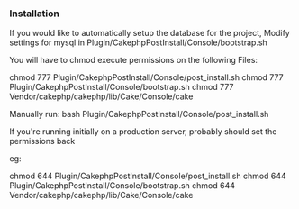 ### Installation

If you would like to automatically setup the database for the project,
Modify settings for mysql in Plugin/CakephpPostInstall/Console/bootstrap.sh

You will have to chmod execute permissions on the following Files:

chmod 777 Plugin/CakephpPostInstall/Console/post_install.sh
chmod 777 Plugin/CakephpPostInstall/Console/bootstrap.sh
chmod 777 Vendor/cakephp/cakephp/lib/Cake/Console/cake


Manually run: 
		bash Plugin/CakephpPostInstall/Console/post_install.sh

If you're running initially on a production server, probably should set
the permissions back

eg:

chmod 644 Plugin/CakephpPostInstall/Console/post_install.sh
chmod 644 Plugin/CakephpPostInstall/Console/bootstrap.sh
chmod 644 Vendor/cakephp/cakephp/lib/Cake/Console/cake